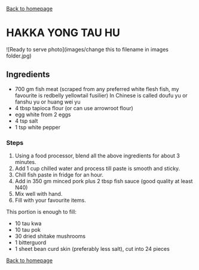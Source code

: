 [Back to homepage](https://ah-jia.github.io/)

# HAKKA YONG TAU HU

![Ready to serve photo](images/change this to filename in images folder.jpg)

## Ingredients
- 700 gm fish meat (scraped from any preferred white flesh fish, my favourite is redbelly yellowtail fusilier)  In Chinese is called doufu yu or fanshu yu or huang wei yu
- 4 tbsp tapioca flour (or can use arrowroot flour)
- egg white from 2 eggs
- 4 tsp salt
- 1 tsp white pepper
                    
                    


### Steps
1. Using a food processor, blend all the above ingredients for about 3 minutes.
2. Add 1 cup chilled water and process till paste is smooth and sticky.
3. Chill fish paste in fridge for an hour.
4. Add in 350 gm minced pork plus 2 tbsp fish sauce (good quality at least N40)
5. Mix well with hand.
6. Fill with your favourite items.


This portion is enough to fill:
- 10 tau kwa 
- 10 tau pok
- 30 dried shitake mushrooms
- 1 bitterguord
- 1 sheet bean curd skin (preferably less salt), cut into 24 pieces





[Back to homepage](https://ah-jia.github.io/)
